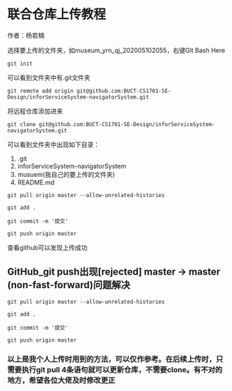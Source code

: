 # 联合仓库上传教程
作者：杨若楠

选择要上传的文件夹，如museum_yrn_qj_202005102055，右键Git Bash Here

`git init`

可以看到文件夹中有.git文件夹

`git remote add origin git@github.com:BUCT-CS1701-SE-Design/inforServiceSystem-navigatorSystem.git` 

将远程仓库添加进来

`git clone git@github.com:BUCT-CS1701-SE-Design/inforServiceSystem-navigatorSystem.git`

 <!--可能会出现vim编辑不用管直接保存退出就行 ,esc退出编辑模式，输入：wq即可退出-->

可以看到文件夹中出现如下目录：

1. .git
2. inforServiceSystem-navigatorSystem
3. musuem(我自己的要上传的文件夹)
4. README.md

`git pull origin master --allow-unrelated-histories`

`git add .`

`git commit -m '提交'`

`git push origin master`

查看github可以发现上传成功

## GitHub_git push出现[rejected] master -> master (non-fast-forward)问题解决

`git pull origin master --allow-unrelated-histories`

`git add .`

`git commit -m '提交'`

`git push origin master`

### 以上是我个人上传时用到的方法，可以仅作参考。在后续上传时，只需要执行git pull 4条语句就可以更新仓库，不需要clone。有不对的地方，希望各位大佬及时修改更正
